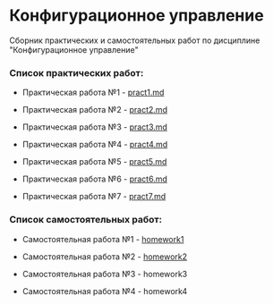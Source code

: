 Конфигурационное управление
========================= 

Сборник практических и самостоятельных работ по дисциплине "Конфигурационное управление"

### **Список практических работ:**

- Практическая работа №1 - [pract1.md](https://github.com/Rashid-Yusubov/Configuration-management/blob/main/pract1/pract1.md)

- Практическая работа №2 - [pract2.md](https://github.com/Rashid-Yusubov/Configuration-management/blob/main/pract2/pract2.md)

- Практическая работа №3 - [pract3.md](https://github.com/Rashid-Yusubov/Configuration-management/blob/main/pract3/pract3.md)
  
- Практическая работа №4 - [pract4.md](https://github.com/Rashid-Yusubov/Configuration-management/blob/main/pract4/pract4.md)
  
- Практическая работа №5 - [pract5.md](https://github.com/Rashid-Yusubov/Configuration-management/blob/main/pract5/pract5.md)
  
- Практическая работа №6 - [pract6.md](https://github.com/Rashid-Yusubov/Configuration-management/blob/main/pract6/pract6.md)
  
- Практическая работа №7 - [pract7.md](https://github.com/Rashid-Yusubov/Configuration-management/blob/main/pract7/pract7.md)

### **Список самостоятельных работ:**

- Самостоятельная работа №1 - [homework1](https://github.com/Rashid-Yusubov/Configuration-management/tree/main/homework1)

- Самостоятельная работа №2 - [homework2](https://github.com/Rashid-Yusubov/configuration-management/tree/main/homework2)
  
- Самостоятельная работа №3 - homework3
  
- Самостоятельная работа №4 - homework4
